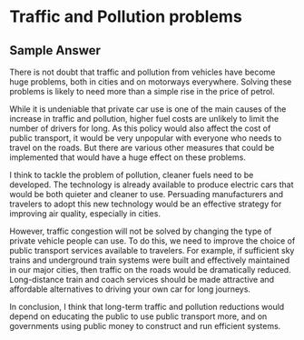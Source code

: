 # Traffic and Pollution problems

## Sample Answer

There is not doubt that traffic and pollution from vehicles have become huge problems, both in cities and on motorways everywhere. Solving these problems is likely to need more than a simple rise in the price of petrol.

While it is undeniable that private car use is one of the main causes of the increase in traffic and pollution, higher fuel costs are unlikely to limit the number of drivers for long. As this policy would also affect the cost of public transport, it would be very unpopular with everyone who needs to travel on the roads. But there are various other measures that could be implemented that would have a huge effect on these problems.

I think to tackle the problem of pollution, cleaner fuels need to be developed. The technology is already available to produce electric cars that would be both quieter and cleaner to use. Persuading manufacturers and travelers to adopt this new technology would be an effective strategy for improving air quality, especially in cities.

However, traffic congestion will not be solved by changing the type of private vehicle people can use. To do this, we need to improve the choice of public transport services available to travelers. For example, if sufficient sky trains and underground train systems were built and effectively maintained in our major cities, then traffic on the roads would be dramatically reduced. Long-distance train and coach services should be made attractive and affordable alternatives to driving your own car for long journeys.

In conclusion, I think that long-term traffic and pollution reductions would depend on educating the public to use public transport more, and on governments using public money to construct and run efficient systems.
